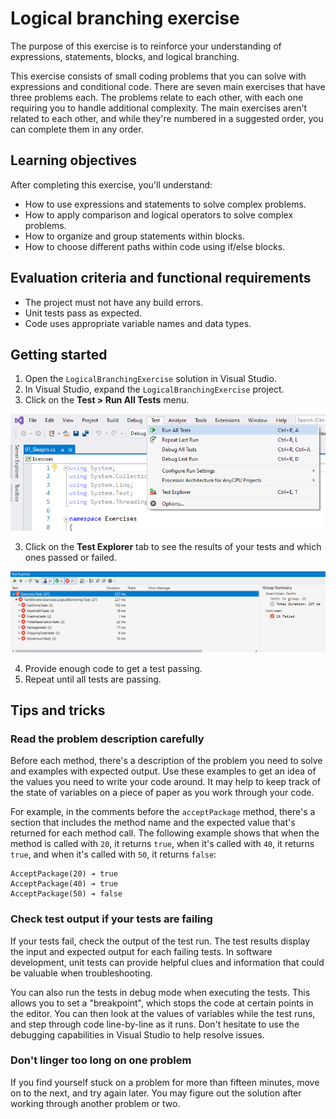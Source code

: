 # Logical branching exercise

The purpose of this exercise is to reinforce your understanding of expressions, statements, blocks, and logical branching.

This exercise consists of small coding problems that you can solve with expressions and conditional code. There are seven main exercises that have three problems each. The problems relate to each other, with each one requiring you to handle additional complexity. The main exercises aren't related to each other, and while they're numbered in a suggested order, you can complete them in any order.

## Learning objectives

After completing this exercise, you'll understand:

* How to use expressions and statements to solve complex problems.
* How to apply comparison and logical operators to solve complex problems.
* How to organize and group statements within blocks.
* How to choose different paths within code using if/else blocks.

## Evaluation criteria and functional requirements

* The project must not have any build errors.
* Unit tests pass as expected.
* Code uses appropriate variable names and data types.

## Getting started

1. Open the `LogicalBranchingExercise` solution in Visual Studio.
2. In Visual Studio, expand the `LogicalBranchingExercise` project.
2. Click on the **Test > Run All Tests** menu.

![Running Tests](./images/test_menu.png)

3. Click on the **Test Explorer** tab to see the results of your tests and which ones passed or failed.

![Test Explorer](./images/test_explorer.png)

4. Provide enough code to get a test passing.
5. Repeat until all tests are passing.

## Tips and tricks

### Read the problem description carefully

Before each method, there's a description of the problem you need to solve and examples with expected output. Use these examples to get an idea of the values you need to write your code around. It may help to keep track of the state of variables on a piece of paper as you work through your code.

For example, in the comments before the `acceptPackage` method, there's a section that includes the method name and the expected value that's returned for each method call. The following example shows that when the method is called with `20`, it returns `true`, when it's called with `40`, it returns `true`, and when it's called with `50`, it returns `false`:

```
AcceptPackage(20) ➔ true
AcceptPackage(40) ➔ true
AcceptPackage(50) ➔ false
```

### Check test output if your tests are failing

If your tests fail, check the output of the test run. The test results display the input and expected output for each failing tests. In software development, unit tests can provide helpful clues and information that could be valuable when troubleshooting.

You can also run the tests in debug mode when executing the tests. This allows you to set a "breakpoint", which stops the code at certain points in the editor. You can then look at the values of variables while the test runs, and step through code line-by-line as it runs. Don't hesitate to use the debugging capabilities in Visual Studio to help resolve issues.

### Don't linger too long on one problem

If you find yourself stuck on a problem for more than fifteen minutes, move on to the next, and try again later. You may figure out the solution after working through another problem or two.